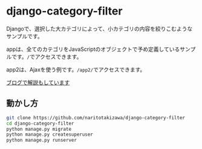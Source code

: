 # django-category-filter

Djangoで、選択した大カテゴリによって、小カテゴリの内容を絞りこむようなサンプルです。 

appは、全てのカテゴリをJavaScriptのオブジェクトで予め定義しているサンプルです。`/`でアクセスできます。

app2は、Ajaxを使う例です。`/app2/`でアクセスできます。

[ブログで解説もしています](https://narito.ninja/blog/detail/50/)

## 動かし方
```bash
git clone https://github.com/naritotakizawa/django-category-filter
cd django-category-filter
python manage.py migrate
python manage.py createsuperuser
python manage.py runserver
```